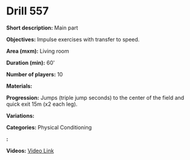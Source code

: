 # Drill 557

**Short description:**
Main part

**Objectives:**
Impulse exercises with transfer to speed.

**Area (mxm):**
Living room

**Duration (min):**
60'

**Number of players:**
10

**Materials:**


**Progression:**
Jumps (triple jump seconds) to the center of the field and quick exit 15m (x2 each leg).

**Variations:**


**Categories:**
Physical Conditioning

**:**


**Videos:**
[Video Link](https://www.youtube.com/embed/zfg8aV-kLeo)

